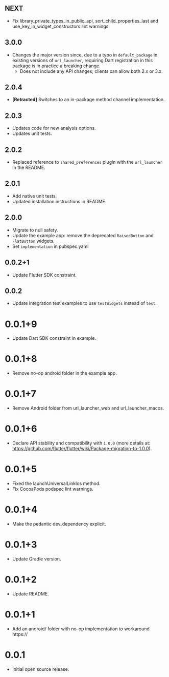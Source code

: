 ## NEXT

* Fix library_private_types_in_public_api, sort_child_properties_last and use_key_in_widget_constructors lint warnings.

## 3.0.0

* Changes the major version since, due to a typo in `default_package` in
  existing versions of `url_launcher`, requiring Dart registration in this
  package is in practice a breaking change.
  * Does not include any API changes; clients can allow both 2.x or 3.x.

## 2.0.4

* **\[Retracted\]** Switches to an in-package method channel implementation.

## 2.0.3

* Updates code for new analysis options.
* Updates unit tests.

## 2.0.2

* Replaced reference to `shared_preferences` plugin with the `url_launcher` in the README.

## 2.0.1

* Add native unit tests.
* Updated installation instructions in README.

## 2.0.0

* Migrate to null safety.
* Update the example app: remove the deprecated `RaisedButton` and `FlatButton` widgets.
* Set `implementation` in pubspec.yaml

## 0.0.2+1

* Update Flutter SDK constraint.

## 0.0.2

* Update integration test examples to use `testWidgets` instead of `test`.

# 0.0.1+9

* Update Dart SDK constraint in example.

# 0.0.1+8

* Remove no-op android folder in the example app.

# 0.0.1+7

* Remove Android folder from url_launcher_web and url_launcher_macos.

# 0.0.1+6

* Declare API stability and compatibility with `1.0.0` (more details at: https://github.com/flutter/flutter/wiki/Package-migration-to-1.0.0).

# 0.0.1+5

* Fixed the launchUniversalLinkIos method.
* Fix CocoaPods podspec lint warnings.

# 0.0.1+4

* Make the pedantic dev_dependency explicit.

# 0.0.1+3

* Update Gradle version.

# 0.0.1+2

* Update README.

# 0.0.1+1

* Add an android/ folder with no-op implementation to workaround https://

# 0.0.1

* Initial open source release.
